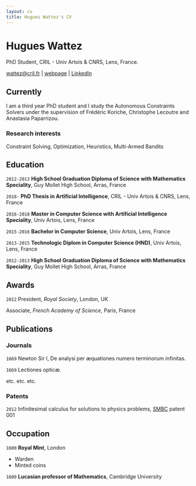 ```yaml
---
layout: cv
title: Hugues Wattez's CV
---
```

# Hugues Wattez
PhD Student, CRIL - Univ Artois & CNRS, Lens, France.

<div id="webaddress">
<a href="wattez@cril.fr">wattez@cril.fr</a>
| <a href="http://www.cril.univ-artois.fr/~wattez">webpage</a>
| <a href="https://www.linkedin.com/in/hugues-wattez-348070145">LinkedIn</a>
</div>


## Currently

I am a third year PhD student and I study the Autonomous Constraints Solvers under the supervision of Frédéric Koriche, Christophe Lecoutre and Anastasia Paparrizou.

### Research interests

Constraint Solving, Optimization, Heuristics, Multi-Armed Bandits

## Education

`2012-2013`
__High School Graduation Diploma of Science with Mathematics Speciality__, Guy Mollet High School, Arras, France

`2018-`
__PhD Thesis in Artificial Intelligence__, CRIL - Univ Artois & CNRS, Lens, France

`2016-2018`
__Master in Computer Science with Artificial Intelligence Speciality__, Univ Artois, Lens, France

`2015-2016`
__Bachelor in Computer Science__, Univ Artois, Lens, France

`2013-2015`
__Technologic Diplom in Computer Science (HND)__, Univ Artois, Lens, France

`2012-2013`
__High School Graduation Diploma of Science with Mathematics Speciality__, Guy Mollet High School, Arras, France

## Awards

`2012`
President, *Royal Society*, London, UK

Associate, *French Academy of Science*, Paris, France



## Publications

<!-- A list is also available [online](http://scholar.google.co.uk/citations?user=LTOTl0YAAAAJ) -->

### Journals

`1669`
Newton Sir I, De analysi per æquationes numero terminorum infinitas. 

`1669`
Lectiones opticæ.

etc. etc. etc.

### Patents

`2012`
Infinitesimal calculus for solutions to physics problems, [SMBC](http://www.techdirt.com/articles/20121011/09312820678/if-patents-had-been-around-time-newton.shtml) patent 001


## Occupation

`1600`
__Royal Mint__, London

- Warden
- Minted coins

`1600`
__Lucasian professor of Mathematics__, Cambridge University



<!-- ### Footer

Last updated: May 2013 -->


